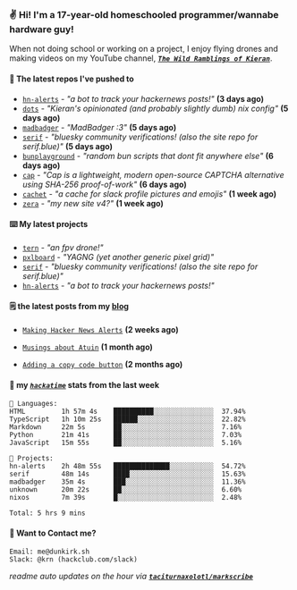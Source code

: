 ### ✌️ Hi! I'm a 17-year-old homeschooled programmer/wannabe hardware guy!

When not doing school or working on a project, I enjoy flying drones and making videos on my YouTube channel, [**_`The Wild Ramblings of Kieran`_**](https://youtube.com/@kieran.rambles).

#### 👷 The latest repos I've pushed to

- [`hn-alerts`](https://github.com/taciturnaxolotl/hn-alerts) - _"a bot to track your hackernews posts!"_ **(3 days ago)**
- [`dots`](https://github.com/taciturnaxolotl/dots) - _"Kieran's opinionated (and probably slightly dumb) nix config"_ **(5 days ago)**
- [`madbadger`](https://github.com/taciturnaxolotl/madbadger) - _"MadBadger :3"_ **(5 days ago)**
- [`serif`](https://github.com/taciturnaxolotl/serif) - _"bluesky community verifications! (also the site repo for serif.blue)"_ **(5 days ago)**
- [`bunplayground`](https://github.com/taciturnaxolotl/bunplayground) - _"random bun scripts that dont fit anywhere else"_ **(6 days ago)**
- [`cap`](https://github.com/tiagorangel1/cap) - _"Cap is a lightweight, modern open-source CAPTCHA alternative using SHA-256 proof-of-work"_ **(6 days ago)**
- [`cachet`](https://github.com/taciturnaxolotl/cachet) - _"a cache for slack profile pictures and emojis"_ **(1 week ago)**
- [`zera`](https://github.com/taciturnaxolotl/zera) - _"my new site v4?"_ **(1 week ago)**

#### ⌨️ My latest projects

- [`tern`](https://github.com/taciturnaxolotl/tern) - _"an fpv drone!"_
- [`pxlboard`](https://github.com/taciturnaxolotl/pxlboard) - _"YAGNG (yet another generic pixel grid)"_
- [`serif`](https://github.com/taciturnaxolotl/serif) - _"bluesky community verifications! (also the site repo for serif.blue)"_
- [`hn-alerts`](https://github.com/taciturnaxolotl/hn-alerts) - _"a bot to track your hackernews posts!"_

#### 🗒️ the latest posts from my [blog](https://dunkirk.sh)

- [`Making Hacker News Alerts`](https://dunkirk.sh/blog/hn-alerts/) **(2 weeks ago)**

- [`Musings about Atuin`](https://dunkirk.sh/blog/atuin/) **(1 month ago)**

- [`Adding a copy code button`](https://dunkirk.sh/blog/adding-a-copy-button/) **(2 months ago)**



#### 📡 my [_`hackatime`_](https://waka.hackclub.com) stats from the last week

```text
💾 Languages:
HTML         1h 57m 4s    ██████████░░░░░░░░░░░░░░░  37.94%
TypeScript   1h 10m 25s   ██████░░░░░░░░░░░░░░░░░░░  22.82%
Markdown     22m 5s       ██░░░░░░░░░░░░░░░░░░░░░░░  7.16%
Python       21m 41s      ██░░░░░░░░░░░░░░░░░░░░░░░  7.03%
JavaScript   15m 55s      ██░░░░░░░░░░░░░░░░░░░░░░░  5.16%

💼 Projects:
hn-alerts    2h 48m 55s   ██████████████░░░░░░░░░░░  54.72%
serif        48m 14s      ████░░░░░░░░░░░░░░░░░░░░░  15.63%
madbadger    35m 4s       ███░░░░░░░░░░░░░░░░░░░░░░  11.36%
unknown      20m 22s      ██░░░░░░░░░░░░░░░░░░░░░░░  6.60%
nixos        7m 39s       █░░░░░░░░░░░░░░░░░░░░░░░░  2.48%

Total: 5 hrs 9 mins
```

#### 📮 Want to Contact me?

```text
Email: me@dunkirk.sh
Slack: @krn (hackclub.com/slack)
```

_readme auto updates on the hour via [**`taciturnaxolotl/markscribe`**](https://github.com/taciturnaxolotl/markscribe)_
